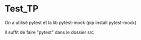 # Test_TP

On a utilisé pytest 
et la lib pytest-mock (pip install pytest-mock)

Il suffit de faire "pytest" dans le dossier src